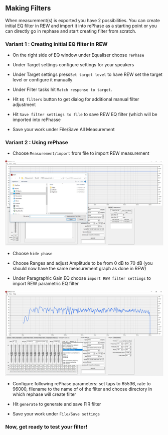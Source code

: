 ## Making Filters

When measurement(s) is exported you have 2 possibilities. You can create initial EQ filter in REW and import it into rePhase as a starting point or you can directly go in rephase and start creating filter from scratch.

### Variant 1 : Creating initial EQ filter in REW

* On the right side of EQ window under Equaliser choose `rePhase`

* Under Target settings configure settings for your speakers

* Under Target settings press`Set target level` to have REW set the target level or configure it manually

* Under Filter tasks hit `Match response to target`.

* Hit `EQ filters` button to get dialog for additional manual filter adjustment

* Hit `Save filter settings to file` to save REW EQ filter (which will be imported into rePhasse

* Save your work under File/Save All Measurement


### Variant 2 : Using rePhase

* Choose `Measurement/import` from file to import REW measurement

<img src="./img/rePhase_import.jpg">

* Choose `hide phase`

* Choose Ranges and adjust Amplitude to be from 0 dB to 70 dB (you should now have the same measurement graph as done in REW)

* Under Paragraphic Gain EQ choose `import REW filter settings` to import REW parametric EQ filter

<img src="./img/rephase_import_REW_filter_settings.jpg">

* Configure following rePhase parameters: set taps to 65536, rate to 96000, filename to the name of of the filter and choose directory in which rephase will create filter

* Hit `generate` to generate and save FIR filter

* Save your work under `File/Save settings`

### Now, get ready to test your filter!

